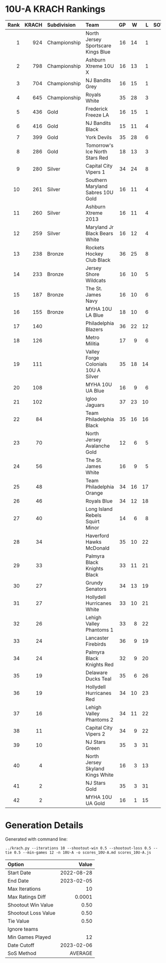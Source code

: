 # 10U-A KRACH Rankings
Rank|KRACH|Subdivision|Team|GP|W|L|SOW|SOL|T|SoS
---:|---:|:---|:---|---:|---:|---:|---:|---:|---:|---:
1|924|Championship|North Jersey Sportscare Kings Blue|16|14|1|1|0|0|241
2|798|Championship|Ashburn Xtreme 10U X|16|13|1|1|1|0|250
3|704|Championship|NJ Bandits Grey|16|15|1|0|0|0|119
4|645|Championship|Royals White|35|28|3|3|1|0|215
5|436|Gold|Frederick Freeze LA|16|15|1|0|0|0|68
6|416|Gold|NJ Bandits Black|15|11|4|0|0|0|293
7|399|Gold|York Devils|35|28|6|0|1|0|143
8|286|Gold|Tomorrow's Ice North Stars Red|18|13|3|0|1|1|173
9|280|Silver|Capital City Vipers 1|34|24|8|1|1|0|147
10|261|Silver|Southern Maryland Sabres 10U Gold|16|11|4|0|1|0|148
11|260|Silver|Ashburn Xtreme 2013|16|11|4|0|1|0|169
12|259|Silver|Maryland Jr Black Bears White|16|12|4|0|0|0|125
13|238|Bronze|Rockets Hockey Club Black|36|25|8|1|2|0|166
14|233|Bronze|Jersey Shore Wildcats|16|10|5|1|0|0|262
15|187|Bronze|The St. James Navy|16|10|6|0|0|0|188
16|155|Bronze|MYHA 10U LA Blue|18|10|6|0|1|1|183
17|140||Philadelphia Blazers|36|22|12|0|2|0|174
18|126||Metro Militia|17|9|6|2|0|0|212
19|111||Valley Forge Colonials 10U A Silver|35|18|14|1|2|0|209
20|108||MYHA 10U UA Blue|16|9|6|1|0|0|119
21|102||Igloo Jaguars|37|23|10|2|2|0|63
22|84||Team Philadelphia Black|35|16|16|2|1|0|152
23|70||North Jersey Avalanche Gold|12|6|5|1|0|0|115
24|56||The St. James White|16|9|5|1|1|0|33
25|48||Team Philadelphia Orange|34|16|17|0|1|0|122
26|46||Royals Blue|34|12|18|3|1|0|129
27|40||Long Island Rebels Squirt Minor|14|6|8|0|0|0|162
28|34||Haverford Hawks McDonald|35|10|22|1|2|0|151
29|33||Palmyra Black Knights Black|33|11|21|1|0|0|153
30|27||Grundy Senators|34|13|19|0|2|0|71
31|27||Hollydell Hurricanes White|33|10|21|1|1|0|165
32|26||Lehigh Valley Phantoms 1|33|8|22|1|2|0|193
33|24||Lancaster Firebirds|36|9|19|6|2|0|130
34|24||Palmyra Black Knights Red|32|9|20|3|0|0|134
35|19||Delaware Ducks Teal|35|6|26|1|2|0|233
36|19||Hollydell Hurricanes Red|34|10|23|1|0|0|134
37|16||Lehigh Valley Phantoms 2|34|11|22|0|1|0|88
38|11||Capital City Vipers 2|34|9|22|0|3|0|116
39|10||NJ Stars Green|35|3|31|1|0|0|287
40|4||North Jersey Skyland Kings White|16|3|13|0|0|0|60
41|2||NJ Stars Gold|35|3|31|0|1|0|122
42|2||MYHA 10U UA Gold|16|1|15|0|0|0|92
# Generation Details

Generated with command line:
```
../krach.py --iterations 10 --shootout-win 0.5 --shootout-loss 0.5 --tie 0.5 --min-games 12 -n 10U-A -o scores_10U-A.md scores_10U-A.js
```

| Option | Value |
| :----- | ----: |
| Start Date | 2022-08-28 |
| End Date | 2023-02-05 |
| Max Iterations | 10 |
| Max Ratings Diff | 0.0001 |
| Shootout Win Value | 0.50 |
| Shootout Loss Value | 0.50 |
| Tie Value | 0.50 |
| Ignore teams |  |
| Min Games Played | 12 |
| Date Cutoff | 2023-02-06 |
| SoS Method | AVERAGE |

